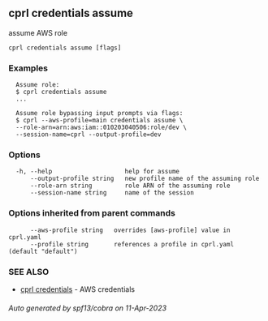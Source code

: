 ## cprl credentials assume

assume AWS role

```
cprl credentials assume [flags]
```

### Examples

```
  Assume role:
  $ cprl credentials assume
  ...
  
  Assume role bypassing input prompts via flags:
  $ cprl --aws-profile=main credentials assume \
  --role-arn=arn:aws:iam::010203040506:role/dev \
  --session-name=cprl --output-profile=dev
```

### Options

```
  -h, --help                    help for assume
      --output-profile string   new profile name of the assuming role
      --role-arn string         role ARN of the assuming role
      --session-name string     name of the session
```

### Options inherited from parent commands

```
      --aws-profile string   overrides [aws-profile] value in cprl.yaml
      --profile string       references a profile in cprl.yaml (default "default")
```

### SEE ALSO

* [cprl credentials](cprl_credentials.md)	 - AWS credentials

###### Auto generated by spf13/cobra on 11-Apr-2023
